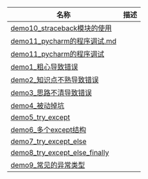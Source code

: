 | 名称 | 描述 |
| - | - |
| [demo10_straceback模块的使用](demo10_straceback模块的使用.py) | |
| [demo11_pycharm的程序调试.md](demo11_pycharm的程序调试.md) | |
| [demo11_pycharm的程序调试](demo11_pycharm的程序调试.py) | |
| [demo1_粗心导致错误](demo1_粗心导致错误.py) | |
| [demo2_知识点不熟导致错误](demo2_知识点不熟导致错误.py) | |
| [demo3_思路不清导致错误](demo3_思路不清导致错误.py) | |
| [demo4_被动掉坑](demo4_被动掉坑.py) | |
| [demo5_try_except](demo5_try_except.py) | |
| [demo6_多个except结构](demo6_多个except结构.py) | |
| [demo7_try_except_else](demo7_try_except_else.py) | |
| [demo8_try_except_else_finally](demo8_try_except_else_finally.py) | |
| [demo9_常见的异常类型](demo9_常见的异常类型.py) | |
